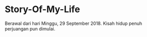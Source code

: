 # Story-Of-My-Life
Berawal dari hari Minggu, 29 September 2018. Kisah hidup penuh perjuangan pun dimulai.
